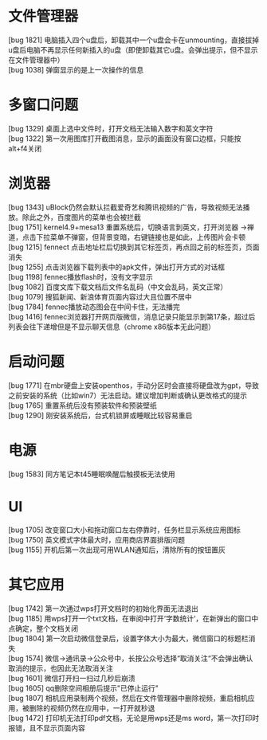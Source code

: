 # 文件管理器
[bug 1821] 电脑插入四个u盘后，卸载其中一个u盘会卡在unmounting，直接拔掉u盘后电脑不再显示任何新插入的u盘（即使卸载其它u盘。会弹出提示，但不显示在文件管理器中）    
[bug 1038] 弹窗显示的是上一次操作的信息   

# 多窗口问题
[bug 1329] 桌面上选中文件时，打开文档无法输入数字和英文字符    
[bug 1322] 第一次用图库打开截图消息，显示的画面没有窗口边框，只能按alt+f4关闭       



# 浏览器
[bug 1343] uBlock仍然会默认拦截爱奇艺和腾讯视频的广告，导致视频无法播放。除此之外，百度图片的菜单也会被拦截       
[bug 1751] kernel4.9+mesa13 重置系统后，切换语言到英文，打开浏览器 ->禅道，点击下拉菜单不弹窗，但背景变暗，右键链接也是如此，上传图片会卡顿       
[bug 1215] fennect 点击地址栏后切换到其它标签页，再点回之前的标签页，页面消失       
[bug 1255] 点击浏览器下载列表中的apk文件，弹出打开方式的对话框       
[bug 1198] fennec播放flash时，没有文字显示       
[bug 1082] 百度文库下载文档后文件名乱码（中文会乱码，英文正常）       
[bug 1079] 搜狐新闻、新浪体育页面内容过大且位置不居中       
[bug 1784] fennec播放动态图会在中间卡住，无法播完       
[bug 1416] fennec浏览器打开网页版微信，消息记录只能显示到第17条，超过后列表会往下递增但是不显示聊天信息（chrome x86版本无此问题）       


# 启动问题
[bug 1771] 在mbr硬盘上安装openthos，手动分区时会直接将硬盘改为gpt，导致之前安装的系统（比如win7）无法启动。建议增加判断或确认更改格式的提示
[bug 1765] 重置系统后没有预装软件和预装壁纸       
[bug 1290] 刚安装系统后，台式机锁屏或睡眠比较容易重启       

# 电源
[bug 1583] 同方笔记本t45睡眠唤醒后触摸板无法使用       

# UI
[bug 1705] 改变窗口大小和拖动窗口左右停靠时，任务栏显示系统应用图标       
[bug 1750] 英文模式字体最大时，应用商店界面排版问题       
[bug 1155] 开机后第一次出现可用WLAN通知后，清除所有的按钮置灰       

# 其它应用
[bug 1742] 第一次通过wps打开文档时的初始化界面无法退出       
[bug 1185] 用wps打开一个txt文档，在审阅中打开‘字数统计‘，在新弹出的窗口中点确定，整个文档关闭       
[bug 1804] 第一次启动微信登录后，设置字体大小为最大，微信窗口的标题栏消失       
[bug 1574] 微信->通讯录->公众号中，长按公众号选择“取消关注“不会弹出确认取消的提示，也因此无法取消关注       
[bug 1601] 微信打开扫一扫过几秒后崩溃       
[bug 1605] qq删除空间相册后提示"已停止运行"       
[bug 1807] 相机应用录制两个视频，然后在文件管理器中删除视频，重启相机应用，被删除的视频仍然在应用中，一打开就秒退       
[bug 1472] 打印机无法打印pdf文档，无论是用wps还是ms word，第一次打印时报错，且不显示页面内容       

